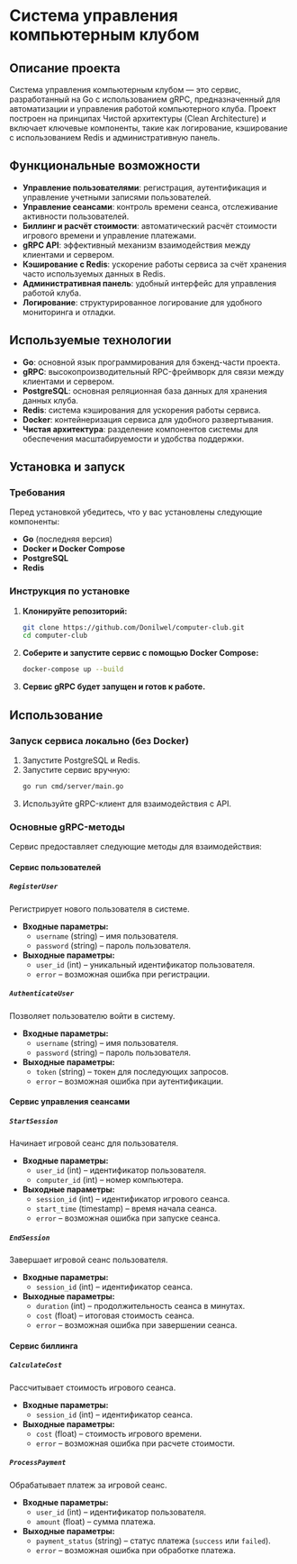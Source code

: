 # Система управления компьютерным клубом

## Описание проекта
Система управления компьютерным клубом — это сервис, разработанный на Go с использованием gRPC, предназначенный для автоматизации и управления работой компьютерного клуба. Проект построен на принципах Чистой архитектуры (Clean Architecture) и включает ключевые компоненты, такие как логирование, кэширование с использованием Redis и административную панель.

## Функциональные возможности
- **Управление пользователями**: регистрация, аутентификация и управление учетными записями пользователей.
- **Управление сеансами**: контроль времени сеанса, отслеживание активности пользователей.
- **Биллинг и расчёт стоимости**: автоматический расчёт стоимости игрового времени и управление платежами.
- **gRPC API**: эффективный механизм взаимодействия между клиентами и сервером.
- **Кэширование с Redis**: ускорение работы сервиса за счёт хранения часто используемых данных в Redis.
- **Административная панель**: удобный интерфейс для управления работой клуба.
- **Логирование**: структурированное логирование для удобного мониторинга и отладки.

## Используемые технологии
- **Go**: основной язык программирования для бэкенд-части проекта.
- **gRPC**: высокопроизводительный RPC-фреймворк для связи между клиентами и сервером.
- **PostgreSQL**: основная реляционная база данных для хранения данных клуба.
- **Redis**: система кэширования для ускорения работы сервиса.
- **Docker**: контейнеризация сервиса для удобного развертывания.
- **Чистая архитектура**: разделение компонентов системы для обеспечения масштабируемости и удобства поддержки.

## Установка и запуск

### Требования
Перед установкой убедитесь, что у вас установлены следующие компоненты:
- **Go** (последняя версия)
- **Docker и Docker Compose**
- **PostgreSQL**
- **Redis**

### Инструкция по установке
1. **Клонируйте репозиторий:**
   ```sh
   git clone https://github.com/Donilwel/computer-club.git
   cd computer-club
   ```
2. **Соберите и запустите сервис с помощью Docker Compose:**
   ```sh
   docker-compose up --build
   ```
3. **Сервис gRPC будет запущен и готов к работе.**

## Использование

### Запуск сервиса локально (без Docker)
1. Запустите PostgreSQL и Redis.
2. Запустите сервис вручную:
   ```sh
   go run cmd/server/main.go
   ```
3. Используйте gRPC-клиент для взаимодействия с API.

### Основные gRPC-методы
Сервис предоставляет следующие методы для взаимодействия:

#### **Сервис пользователей**
##### `RegisterUser`
Регистрирует нового пользователя в системе.
- **Входные параметры:**
    - `username` (string) – имя пользователя.
    - `password` (string) – пароль пользователя.
- **Выходные параметры:**
    - `user_id` (int) – уникальный идентификатор пользователя.
    - `error` – возможная ошибка при регистрации.

##### `AuthenticateUser`
Позволяет пользователю войти в систему.
- **Входные параметры:**
    - `username` (string) – имя пользователя.
    - `password` (string) – пароль пользователя.
- **Выходные параметры:**
    - `token` (string) – токен для последующих запросов.
    - `error` – возможная ошибка при аутентификации.

#### **Сервис управления сеансами**
##### `StartSession`
Начинает игровой сеанс для пользователя.
- **Входные параметры:**
    - `user_id` (int) – идентификатор пользователя.
    - `computer_id` (int) – номер компьютера.
- **Выходные параметры:**
    - `session_id` (int) – идентификатор игрового сеанса.
    - `start_time` (timestamp) – время начала сеанса.
    - `error` – возможная ошибка при запуске сеанса.

##### `EndSession`
Завершает игровой сеанс пользователя.
- **Входные параметры:**
    - `session_id` (int) – идентификатор сеанса.
- **Выходные параметры:**
    - `duration` (int) – продолжительность сеанса в минутах.
    - `cost` (float) – итоговая стоимость сеанса.
    - `error` – возможная ошибка при завершении сеанса.

#### **Сервис биллинга**
##### `CalculateCost`
Рассчитывает стоимость игрового сеанса.
- **Входные параметры:**
    - `session_id` (int) – идентификатор сеанса.
- **Выходные параметры:**
    - `cost` (float) – стоимость игрового времени.
    - `error` – возможная ошибка при расчете стоимости.

##### `ProcessPayment`
Обрабатывает платеж за игровой сеанс.
- **Входные параметры:**
    - `user_id` (int) – идентификатор пользователя.
    - `amount` (float) – сумма платежа.
- **Выходные параметры:**
    - `payment_status` (string) – статус платежа (`success` или `failed`).
    - `error` – возможная ошибка при обработке платежа.

